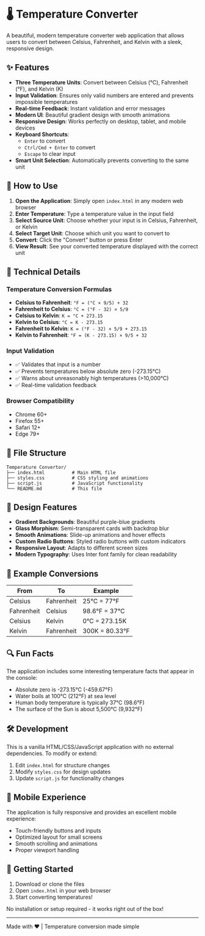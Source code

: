 # 🌡️ Temperature Converter

A beautiful, modern temperature converter web application that allows users to convert between Celsius, Fahrenheit, and Kelvin with a sleek, responsive design.

## ✨ Features

- **Three Temperature Units**: Convert between Celsius (°C), Fahrenheit (°F), and Kelvin (K)
- **Input Validation**: Ensures only valid numbers are entered and prevents impossible temperatures
- **Real-time Feedback**: Instant validation and error messages
- **Modern UI**: Beautiful gradient design with smooth animations
- **Responsive Design**: Works perfectly on desktop, tablet, and mobile devices
- **Keyboard Shortcuts**: 
  - `Enter` to convert
  - `Ctrl/Cmd + Enter` to convert
  - `Escape` to clear input
- **Smart Unit Selection**: Automatically prevents converting to the same unit

## 🚀 How to Use

1. **Open the Application**: Simply open `index.html` in any modern web browser
2. **Enter Temperature**: Type a temperature value in the input field
3. **Select Source Unit**: Choose whether your input is in Celsius, Fahrenheit, or Kelvin
4. **Select Target Unit**: Choose which unit you want to convert to
5. **Convert**: Click the "Convert" button or press Enter
6. **View Result**: See your converted temperature displayed with the correct unit

## 🔧 Technical Details

### Temperature Conversion Formulas

- **Celsius to Fahrenheit**: `°F = (°C × 9/5) + 32`
- **Fahrenheit to Celsius**: `°C = (°F - 32) × 5/9`
- **Celsius to Kelvin**: `K = °C + 273.15`
- **Kelvin to Celsius**: `°C = K - 273.15`
- **Fahrenheit to Kelvin**: `K = (°F - 32) × 5/9 + 273.15`
- **Kelvin to Fahrenheit**: `°F = (K - 273.15) × 9/5 + 32`

### Input Validation

- ✅ Validates that input is a number
- ✅ Prevents temperatures below absolute zero (-273.15°C)
- ✅ Warns about unreasonably high temperatures (>10,000°C)
- ✅ Real-time validation feedback

### Browser Compatibility

- Chrome 60+
- Firefox 55+
- Safari 12+
- Edge 79+

## 📁 File Structure

```
Temperature Convertor/
├── index.html          # Main HTML file
├── styles.css          # CSS styling and animations
├── script.js           # JavaScript functionality
└── README.md           # This file
```

## 🎨 Design Features

- **Gradient Backgrounds**: Beautiful purple-blue gradients
- **Glass Morphism**: Semi-transparent cards with backdrop blur
- **Smooth Animations**: Slide-up animations and hover effects
- **Custom Radio Buttons**: Styled radio buttons with custom indicators
- **Responsive Layout**: Adapts to different screen sizes
- **Modern Typography**: Uses Inter font family for clean readability

## 🎯 Example Conversions

| From | To | Example |
|------|----|---------|
| Celsius | Fahrenheit | 25°C = 77°F |
| Fahrenheit | Celsius | 98.6°F = 37°C |
| Celsius | Kelvin | 0°C = 273.15K |
| Kelvin | Fahrenheit | 300K = 80.33°F |

## 🔍 Fun Facts

The application includes some interesting temperature facts that appear in the console:
- Absolute zero is -273.15°C (-459.67°F)
- Water boils at 100°C (212°F) at sea level
- Human body temperature is typically 37°C (98.6°F)
- The surface of the Sun is about 5,500°C (9,932°F)

## 🛠️ Development

This is a vanilla HTML/CSS/JavaScript application with no external dependencies. To modify or extend:

1. Edit `index.html` for structure changes
2. Modify `styles.css` for design updates
3. Update `script.js` for functionality changes

## 📱 Mobile Experience

The application is fully responsive and provides an excellent mobile experience:
- Touch-friendly buttons and inputs
- Optimized layout for small screens
- Smooth scrolling and animations
- Proper viewport handling

## 🎉 Getting Started

1. Download or clone the files
2. Open `index.html` in your web browser
3. Start converting temperatures!

No installation or setup required - it works right out of the box!

---

Made with ❤️ | Temperature conversion made simple
